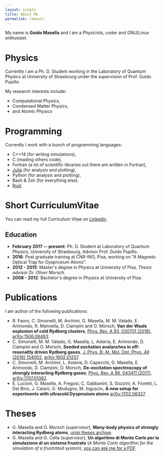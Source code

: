 ```yaml
---
layout: single
title: About Me
permalink: /about/
---
```


My name is **Guido Masella** and I am a Physicists, coder and GNU/Linux
enthusiast.

# Physics

Currently I am a Ph. D. Student working in the Laboratory of Quantum Physics at
University of Strasbourg under the supervision of Prof. Guido Pupillo.

My research interests include:

* Computational Physics,
* Condensed Matter Physics,
* and Atomic Physics

# Programming

Currently I work with a bunch of programming languages:

* C++14 (for writing simulations),
* C (reading others code),
* Fortran (a lot of scientific libraries out there are written in Fortran),
* [Julia](https://julialang.org) (for analysis and plotting),
* Python (for analysis and plotting),
* Bash & Zsh (for everything else).
* [Rust](https://www.rust-lang.org)

# Short CurriculumVitae

You can read my full Curriculum Vitae on
[Linkedin](https://linkedin.com/in/guidomasella).

## Education

* **February 2017 -- present**: Ph. D. Student at Laboratory of Quantum
  Physics, University of Strasbourg, Advisor Prof. Guido Pupillo.
* **2016**: Post graduate training at CNR-INO, Pisa, working on "A Magneto
  Optical Trap for Dysprosium Atoms".
* **2012 - 2015**: Master's degree in Physics at University of Pisa,
  _Thesis advisor Dr. Oliver Morsch_.
* **2008 - 2012**: Bachelor's degree in Physics at University of Pisa.

# Publications

I am author of the following publications:

* R. Faoro, C. Simonelli, M. Archimi, G. Masella, M. M. Valado, E. Arimondo,
  R. Mannella, D. Ciampini and O. Morsch,
  **Van der Waals explosion of cold Rydberg clusters**,
  [Phys. Rev. A 93, 030701 (2016)](https://journals.aps.org/pra/abstract/10.1103/PhysRevA.93.030701),
  [arXiv:1506.08463](http://arxiv.org/abs/1506.08463).
* C. Simonelli, M. M. Valado, G. Masella, L. Asteria, E. Arimondo, D. Ciampini
  and O. Morsch,
  **Seeded excitation avalanches in off-resonaltly driven Rydberg gases**,
  [J. Phys. B: At. Mol. Opt. Phys. 49 (2016) 154002](http://iopscience.iop.org/article/10.1088/0953-4075/49/15/154002),
  [arXiv:1602.01257](http://arxiv.org/abs/1602.01257).
* C. Simonelli, M. Archimi, L. Asteria, D. Capecchi, G. Masella, E. Arimondo,
  D. Ciampini, O. Morsch,
  **De-excitation spectroscopy of strongly interacting Rydberg gases**,
  [Phys. Rev. A 96, 043411 (2017)](https://journals.aps.org/pra/abstract/10.1103/PhysRevA.96.043411),
  [arXiv:1707.01382](https://arxiv.org/abs/1707.01382).
* E. Lucioni, G. Masella, A. Fregosi, C. Gabbanini, S. Gozzini, A. Fioretti, L.
  Del Bino, J. Catani, G. Modugno, M. Inguscio,
  **A new setup for experiments with ultracold Dysprosium atoms**
  [arXiv:1702.06327](https://arxiv.org/abs/1702.06327).

# Theses

* G. Masella and O. Morsch (*supervisor*),
  **Many-body physics of strongly interacting Rydberg atoms**,
  [unipi theses archive](https://etd.adm.unipi.it/theses/available/etd-09292015-200352/).
* G. Masella and G. Cella (*supervisor*),
  **Un algoritmo di Monte Carlo per la simulazione di un sistema frustrato**
  (*A Monte Carlo algorithm for the simulation of a frustrated system*),
  [you can ask me for a PDF](mailto:guido.masella@gmail.com).
